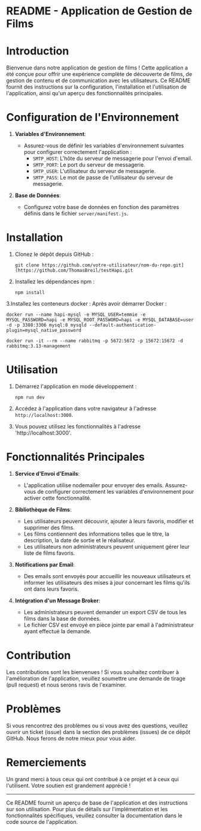 # README - Application de Gestion de Films

# Introduction
Bienvenue dans notre application de gestion de films ! Cette application a été conçue pour offrir une expérience complète de découverte de films, de gestion de contenu et de communication avec les utilisateurs. Ce README fournit des instructions sur la configuration, l'installation et l'utilisation de l'application, ainsi qu'un aperçu des fonctionnalités principales.

# Configuration de l'Environnement

1. **Variables d'Environnement**:
   - Assurez-vous de définir les variables d'environnement suivantes pour configurer correctement l'application :
     - `SMTP_HOST`: L'hôte du serveur de messagerie pour l'envoi d'email.
     - `SMTP_PORT`: Le port du serveur de messagerie.
     - `SMTP_USER`: L'utilisateur du serveur de messagerie.
     - `SMTP_PASS`: Le mot de passe de l'utilisateur du serveur de messagerie.
     
2. **Base de Données**:
   - Configurez votre base de données en fonction des paramètres définis dans le fichier `server/manifest.js`.

# Installation

1. Clonez le dépôt depuis GitHub :
   ```
   git clone https://github.com/votre-utilisateur/nom-du-repo.git](https://github.com/ThomasBreil/testHapi.git
   ```

2. Installez les dépendances npm :
   ```
   npm install
   ```

3.Installez les conteneurs docker : 
  Après avoir démarrer Docker :
  ```
  docker run --name hapi-mysql -e MYSQL_USER=temmie -e MYSQL_PASSWORD=hapi -e MYSQL_ROOT_PASSWORD=hapi -e MYSQL_DATABASE=user -d -p 3308:3306 mysql:8 mysqld --default-authentication-plugin=mysql_native_password
  ```

  ```
  docker run -it --rm --name rabbitmq -p 5672:5672 -p 15672:15672 -d rabbitmq:3.13-management
  ```

# Utilisation

1. Démarrez l'application en mode développement :
   ```
   npm run dev
   ```

2. Accédez à l'application dans votre navigateur à l'adresse `http://localhost:3000`.

3. Vous pouvez utilisez les fonctionnalités à l'adresse 'http://localhost:3000'.

# Fonctionnalités Principales

1. **Service d'Envoi d'Emails**:
   - L'application utilise nodemailer pour envoyer des emails. Assurez-vous de configurer correctement les variables d'environnement pour activer cette fonctionnalité.

2. **Bibliothèque de Films**:
   - Les utilisateurs peuvent découvrir, ajouter à leurs favoris, modifier et supprimer des films.
   - Les films contiennent des informations telles que le titre, la description, la date de sortie et le réalisateur.
   - Les utilisateurs non administrateurs peuvent uniquement gérer leur liste de films favoris.

3. **Notifications par Email**:
   - Des emails sont envoyés pour accueillir les nouveaux utilisateurs et informer les utilisateurs des mises à jour concernant les films qu'ils ont dans leurs favoris.

4. **Intégration d'un Message Broker**:
   - Les administrateurs peuvent demander un export CSV de tous les films dans la base de données.
   - Le fichier CSV est envoyé en pièce jointe par email à l'administrateur ayant effectué la demande.

# Contribution
Les contributions sont les bienvenues ! Si vous souhaitez contribuer à l'amélioration de l'application, veuillez soumettre une demande de tirage (pull request) et nous serons ravis de l'examiner.

# Problèmes
Si vous rencontrez des problèmes ou si vous avez des questions, veuillez ouvrir un ticket (issue) dans la section des problèmes (issues) de ce dépôt GitHub. Nous ferons de notre mieux pour vous aider.

# Remerciements
Un grand merci à tous ceux qui ont contribué à ce projet et à ceux qui l'utilisent. Votre soutien est grandement apprécié !

---
Ce README fournit un aperçu de base de l'application et des instructions sur son utilisation. Pour plus de détails sur l'implémentation et les fonctionnalités spécifiques, veuillez consulter la documentation dans le code source de l'application.
